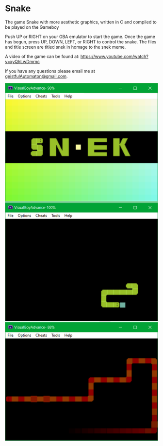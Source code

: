 # Snake
The game Snake with more aesthetic graphics, written in C and compiled to be played on the Gameboy

Push UP or RIGHT on your GBA emulator to start the game. Once the game has begun, press UP, DOWN, LEFT, or RIGHT to control the snake.
The files and title screen are titled snek in homage to the snek meme.

A video of the game can be found at:
https://www.youtube.com/watch?v=xyQhLwDmrnc

If you have any questions please email me at geistfulAutomaton@gmail.com.

![Title Screen](https://github.com/Geist-of-the-Automaton/Snake/blob/master/demo/gameDemo.PNG)
![About to eat](https://github.com/Geist-of-the-Automaton/Snake/blob/master/demo/gameDemo2.PNG)
![Dead](https://github.com/Geist-of-the-Automaton/Snake/blob/master/demo/gameDemo3.PNG)
